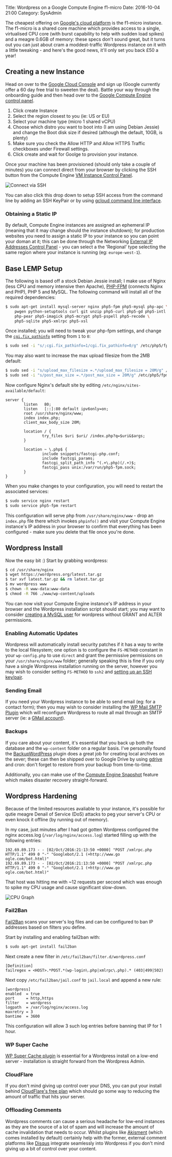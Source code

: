 Title: Wordpress on a Google Compute Engine f1-micro
Date: 2016-10-04 21:00
Category: SysAdmin

The cheapest offering on [Google's cloud platform](https://cloud.google.com/) is the f1-micro instance.  The f1-micro is a shared core machine which provides access to a single, virtualised CPU core (with burst capability to help with sudden load spikes) and a meagre 0.6GB of memory: these specs don't sound great, but it turns out you can just about cram a moddest-traffic Wordpress instance on it with a little tweaking - and here's the good news, it'll only set you back £50 a year!

## Creating a new Instance
Head on over to the [Google Cloud Console](https://console.cloud.google.com/start) and sign up (Google currently offer a 60 day free trial to sweeten the deal).  Battle your way through the onboarding guide and then head over to the [Google Compute Engine control panel](https://console.cloud.google.com/compute).

1. Click create Instance
2. Select the region closest to you (ie: US or EU)
3. Select your machine type (micro 1 shared vCPU)
4. Choose which distro you want to boot into (I am using Debian Jessie) and change the Boot disk size if desired (although the default, 10GB, is plenty)
5. Make sure you check the Allow HTTP and Allow HTTPS Traffic checkboxes under Firewall settings.
6. Click create and wait for Goolge to provision your instance.

Once your machine has been provisioned (should only take a couple of minutes) you can connect direct from your browser by clicking the SSH button from the Compute Engine [VM Instance Control Panel](https://console.cloud.google.com/compute/instances).

![Connect via SSH](/images/2016/wordpress-google-compute-engine-f1-micro/ssh-access.png)

You can also click this drop down to setup SSH access from the command line by adding an SSH KeyPair or by using [gcloud command line interface](https://cloud.google.com/sdk/gcloud/).

### Obtaining a Static IP
By default, Compute Engine instances are assigned an ephemeral IP (meaning that it may change should the instance shutdown); for production websites you need to assign a static IP to your instance so you can point your doman at it; this can be done through the Networking [External IP Addresses Control Panel](https://console.cloud.google.com/networking/addresses/list) - you can select a the 'Regional' type selecting the same region where your instance is running (eg: `europe-west-1`).

## Base LEMP Setup
The following is based off a stock Debian Jessie install; I make use of Nginx (less CPU and memory intensive then Apache), [PHP-FPM](https://php-fpm.org/about/) (connects Nginx and PHP), PHP 5 and MySQL. The following command will install all of the required dependencies:

```bash
$ sudo apt-get install mysql-server nginx php5-fpm php5-mysql php-apc \
    pwgen python-setuptools curl git unzip php5-curl php5-gd php5-intl \
    php-pear php5-imagick php5-mcrypt php5-pspell php5-recode \
    php5-sqlite php5-xmlrpc php5-xsl
```

Once installed; you will need to tweak your php-fpm settings, and change the [`cgi.fix_pathinfo`](http://serverfault.com/a/701500/81035) setting from `1` to `0`:

```bash
$ sudo sed -i "s/;cgi.fix_pathinfo=1/cgi.fix_pathinfo=0/g" /etc/php5/fpm/php.ini
```

You may also want to increase the max upload filesize from the 2MB default:

```bash
$ sudo sed -i "s/upload_max_filesize =.*/upload_max_filesize = 20M/g" /etc/php5/fpm/php.ini
$ sudo sed -i "s/post_max_size =.*/post_max_size = 20M/g" /etc/php5/fpm/php.ini
```

Now configure Nginx's default site by editing `/etc/nginx/sites-available/default`:

```text
server {
        listen   80;
        listen   [::]:80 default ipv6only=on;
        root /usr/share/nginx/www;
        index index.php;
        client_max_body_size 20M;

		location / {
                try_files $uri $uri/ /index.php?q=$uri&$args;
        }

        location ~ \.php$ {
                include snippets/fastcgi-php.conf;
                include fastcgi_params;
                fastcgi_split_path_info ^(.+\.php)(/.+)$;
                fastcgi_pass unix:/var/run/php5-fpm.sock;
        }
}
```

When you make changes to your configuration, you will need to restart the associated services:

```bash
$ sudo service nginx restart
$ sudo service php5-fpm restart
```

This configuration will serve php from `/usr/share/nginx/www` - drop an `index.php` file there which invokes `phpinfo()` and visit your Compute Engine instance's IP address in your browser to confirm that everything has been configured - make sure you delete that file once you're done.

## Wordpress Install
Now the easy bit :)  Start by grabbing wordpress:

```bash
$ cd /usr/share/nginx
$ wget https://wordpress.org/latest.tar.gz
$ tar xvf latest.tar.gz && rm latest.tar.gz
$ mv wordpress www
$ chown -R www-data:www-data
$ chmod -R 766 ./www/wp-content/uploads
```

You can now visit your Compute Engine instance's IP address in your browser and the Wordpress installation script should start; you may want to consider [creating a MySQL user](https://www.digitalocean.com/community/tutorials/how-to-create-a-new-user-and-grant-permissions-in-mysql) for wordpress without GRANT and ALTER permissions.

### Enabling Automatic Updates
Wordpress will automatically install security patches if it has a way to write to the local filesystem; one option is to configure the `FS-METHOD` constant in your `wp-config.php` to use `direct` and grant the permissive permissions on your `/usr/share/nginx/www` folder; generally speaking this is fine if you only have a single Wordpress installation running on the server, however you may wish to consider setting `FS-METHOD` to `ssh2` and [setting up an SSH key/pair](https://www.digitalocean.com/community/tutorials/how-to-configure-secure-updates-and-installations-in-wordpress-on-ubuntu). 

### Sending Email
If you need your Wordpress instance to be able to send email (eg: for a contact form); then you may wish to consider installing the [WP Mail SMTP Plugin](https://wordpress.org/plugins/wp-mail-smtp/) which will reconfigure Wordpress to route all mail through an SMTP server (ie: a [GMail account](https://support.google.com/a/answer/176600?hl=en)).

### Backups
If you care about your content, it's essential that you back up both the database and the `wp-content` folder on a regular basis.  I've personally found the [BackupWordPress](https://wordpress.org/plugins/backupwordpress/) plugin does a great job for creating local archives on the sever; these can then be shipped over to Google Drive by using [gdrive](https://github.com/prasmussen/gdrive) and cron: don't forget to restore from your backup from time-to-time.

Additionally, you can make use of the [Compute Engine Snapshot](https://console.cloud.google.com/compute/snapshots) feature which makes disaster recovery straight-forward.

## Wordpress Hardening
Because of the limited resources avaliable to your instance, it's possible for qutie meagre Denail of Service (DoS) attacks to peg your server's CPU or even knock it offline (by running out of memory).

In my case, just minutes after I had got gotten Wordpress configured the nginx access.log (`/var/log/nginx/access.log`) started filling up with the following entries:

```
192.69.89.173 - - [02/Oct/2016:21:13:50 +0000] "POST /xmlrpc.php HTTP/1.1" 499 0 "-" "Googlebot/2.1 (+http://www.go
ogle.com/bot.html)"
192.69.89.173 - - [02/Oct/2016:21:13:50 +0000] "POST /xmlrpc.php HTTP/1.1" 499 0 "-" "Googlebot/2.1 (+http://www.go
ogle.com/bot.html)"
```

That host was hitting me with ~12 requests per second which was enough to spike my CPU usage and cause significant slow-down.

![CPU Graph](/images/2016/wordpress-google-compute-engine-f1-micro/cpu-graph.png)

### Fail2Ban
[Fail2Ban](http://www.fail2ban.org/wiki/index.php/Main_Page) scans your server's log files and can be configured to ban IP addresses based on filters you define.

Start by installing and enabling fail2ban with:

```bash
$ sudo apt-get install fail2ban
```

Next create a new filter in `/etc/fail2ban/filter.d/wordpress.conf`

```
[Definition]
failregex = <HOST>.*POST.*(wp-login\.php|xmlrpc\.php).* (403|499|502)
```

Next copy `/etc/fail2ban/jail.conf` to `jail.local` and append a new rule:

```
[wordpress]
enabled  = true
port     = http,https
filter   = wordpress
logpath  = /var/log/nginx/access.log
maxretry = 3
bantime  = 3600
```

This configuration will allow 3 such log entries before banning that IP for 1 hour.

### WP Super Cache
[WP Super Cache plugin](https://en-gb.wordpress.org/plugins/wp-super-cache/) is essential for a Wordpress install on a low-end server - installation is straight forward from the Wordpress Admin.

### CloudFlare
If you don't mind giving up control over your DNS, you can put your install behind [CloudFlare's free plan](https://www.cloudflare.com/plans/) which should go some way to reducing the amount of traffic that hits your server.

### Offloading Comments
Wordpress comments can cause a serious headache for low-end instances as they are the source of a lot of spam and will increase the amount of cache invalidation that needs to occur.  Whilst plugins like [Akisment](https://en-gb.wordpress.org/plugins/akismet/) (which comes installed by default) certainly help with the former, external comment platforms like [Disqus](https://disqus.com/) integrate seamlessly into Wordpress if you don't mind giving up a bit of control over your content.
